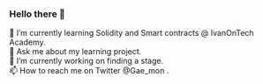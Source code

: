 ### Hello there 👋
🌱 I’m currently learning Solidity and Smart contracts @ IvanOnTech Academy.<br>
💬 Ask me about my learning project.<br>
🔭 I’m currently working on finding a stage.<br>
📫 How to reach me on Twitter @Gae_mon .
<!--
**Dours-d/Dours-d** is a ✨ _special_ ✨ repository because its `README.md` (this file) appears on your GitHub profile.

Here are some ideas to get you started:

- 🔭 I’m currently working on ...
- 🌱 I’m currently learning ...
- 👯 I’m looking to collaborate on ...
- 🤔 I’m looking for help with ...
- 💬 Ask me about ...
- 📫 How to reach me: ...
- 😄 Pronouns: ...
- ⚡ Fun fact: ...
-->
